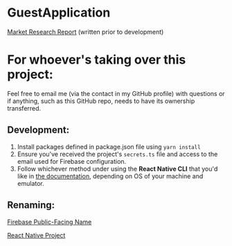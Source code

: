 # GuestApplication

[Market Research Report](https://docs.google.com/document/d/1xZdxptCEs5-hoUvDSlnbW_CbBmywLKR8Z1Ls86qBWK0/edit?usp=sharing) (written prior to development)

# For whoever's taking over this project:

Feel free to email me (via the contact in my GitHub profile) with questions or if anything, such as this GitHub repo, needs to have its ownership transferred.

## Development:

1. Install packages defined in package.json file using `yarn install`
2. Ensure you've received the project's `secrets.ts` file and access to the email used for Firebase configuration.
3. Follow whichever method under using the **React Native CLI** that you'd like in [the documentation](https://reactnative.dev/docs/environment-setup), depending on OS of your machine and emulator.

## Renaming:

[Firebase Public-Facing Name](https://support.google.com/firebase/answer/9137752?hl=en)

[React Native Project](https://stackoverflow.com/questions/32830046/renaming-a-react-native-project)
